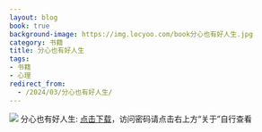 ```yaml
---
layout: blog
book: true
background-image: https://img.locyoo.com/book分心也有好人生.jpg
category: 书籍
title: 分心也有好人生
tags:
- 书籍
- 心理
redirect_from:
  - /2024/03/分心也有好人生/
---
```

![](https://img.locyoo.com/book分心也有好人生.jpg)
分心也有好人生: <a name = "ref1" href="https://url18.ctfile.com/f/50983618-1337384192-9c19ac?p=3619">点击下载</a>，访问密码请点击右上方“关于”自行查看